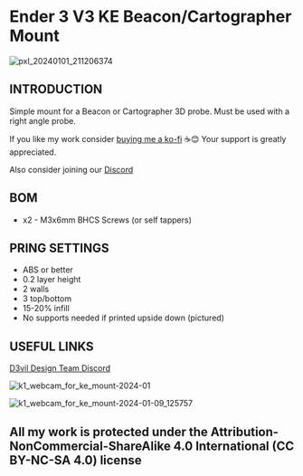 # Ender 3 V3 KE Beacon/Cartographer Mount
![pxl_20240101_211206374](https://github.com/DerrickDarrell/Creality-Ender-3-V3-SE-KE/assets/145330457/4bc7108c-bb87-4273-b2ec-98ae2b78402c)


## INTRODUCTION
Simple mount for a Beacon or Cartographer 3D probe. Must be used with a right angle probe. 

If you like my work consider [buying me a ko-fi](https://ko-fi.com/derrickdarrell) ☕😊 Your support is greatly appreciated.

Also consider joining our [Discord](https://discord.gg/d3vil-design)


## BOM
- x2 - M3x6mm BHCS Screws (or self tappers)


## PRING SETTINGS
- ABS or better
- 0.2 layer height
- 2 walls
- 3 top/bottom
- 15-20% infill
- No supports needed if printed upside down (pictured)


## USEFUL LINKS
[D3vil Design Team Discord](https://discord.gg/d3vil-design)

![k1_webcam_for_ke_mount-2024-01](https://github.com/DerrickDarrell/Creality-Ender-3-V3-SE-KE/assets/145330457/6fa033e5-dc41-4b39-9685-c85052b015cf)

![k1_webcam_for_ke_mount-2024-01-09_125757](https://github.com/DerrickDarrell/Creality-Ender-3-V3-SE-KE/assets/145330457/6718d637-de3d-428e-9a01-1fd17462701f)





## All my work is protected under the **Attribution-NonCommercial-ShareAlike 4.0 International (CC BY-NC-SA 4.0)** license
